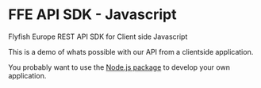 # FFE API SDK - Javascript

Flyfish Europe REST API SDK for Client side Javascript

This is a demo of whats possible with our API from a clientside application.

You probably want to use the [Node.js package](../node.js/) to develop your own application.
